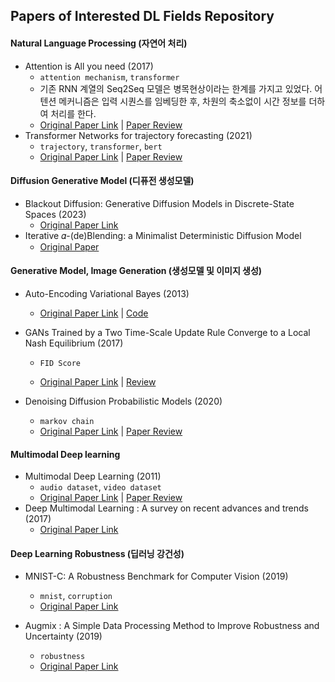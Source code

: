 ## Papers of Interested DL Fields Repository



#### Natural Language Processing (자연어 처리)

- Attention is All you need (2017)
  - `attention mechanism`, `transformer`
  - 기존 RNN 계열의 Seq2Seq 모델은 병목현상이라는 한계를 가지고 있었다. 어텐션 메커니즘은 입력 시퀀스를 임베딩한 후, 차원의 축소없이 시간 정보를 더하여 처리를 한다. 
  - [Original Paper Link](https://proceedings.neurips.cc/paper/2017/hash/3f5ee243547dee91fbd053c1c4a845aa-Abstract.html) | [Paper Review](review/NLP/Transformer.pdf)
- Transformer Networks for trajectory forecasting (2021)
  - `trajectory`, `transformer`, `bert`
  - [Original Paper Link](https://ieeexplore.ieee.org/abstract/document/9412190) | [Paper Review](review/NLP/Traj_transformer.pdf)


#### Diffusion Generative Model (디퓨전 생성모델)

- Blackout Diffusion: Generative Diffusion Models in Discrete-State Spaces (2023)
  - [Original Paper Link](https://arxiv.org/abs/2305.11089)
- Iterative 𝛼-(de)Blending: a Minimalist Deterministic Diffusion Model
  - [Original Paper](./papers/2305.03486.pdf)


#### Generative Model, Image Generation (생성모델 및 이미지 생성)

- Auto-Encoding Variational Bayes (2013)
  - [Original Paper Link](https://arxiv.org/abs/1312.6114) | [Code](code/Auto-Encoding_Variational_Bayes.ipynb)
  
- GANs Trained by a Two Time-Scale Update Rule Converge to a Local Nash Equilibrium (2017)
  
  - `FID Score`
  
  - [Original Paper Link](https://proceedings.neurips.cc/paper/2017/hash/8a1d694707eb0fefe65871369074926d-Abstract.html) | [Review](review/diffusion_model/03.md)
  
- Denoising Diffusion Probabilistic Models (2020)
  - `markov chain`
  - [Original Paper Link](https://proceedings.neurips.cc/paper/2020/hash/4c5bcfec8584af0d967f1ab10179ca4b-Abstract.html) | [Paper Review](review/diffusion_model/01.md)


#### Multimodal Deep learning

- Multimodal Deep Learning (2011)
  - `audio dataset`, `video dataset`
  - [Original Paper Link](https://openreview.net/forum?id=Hk4OO3W_bS) | [Paper Review](review/multimodal/01.pdf)
- Deep Multimodal Learning : A survey on recent advances and trends (2017)
  - [Original Paper Link](https://ieeexplore.ieee.org/abstract/document/8103116?casa_token=3QJUj-90u5UAAAAA:CffQ9-BxsuXgtgzfDF-5cpbwibAJl2go2euv2BNidp_e9rwQgnsc5hRhWDo0M1WGrc_m_4Mov34)


#### Deep Learning Robustness (딥러닝 강건성)

- MNIST-C: A Robustness Benchmark for Computer Vision (2019)
  - `mnist`, `corruption`
  - [Original Paper Link](https://arxiv.org/abs/1906.02337)


- Augmix : A Simple Data Processing Method to Improve Robustness and Uncertainty (2019)
  - `robustness`
  - [Original Paper Link](https://arxiv.org/pdf/1912.02781.pdf)
